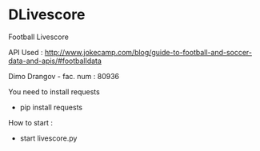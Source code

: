# DLivescore

Football Livescore

API Used : http://www.jokecamp.com/blog/guide-to-football-and-soccer-data-and-apis/#footballdata

Dimo Drangov - fac. num : 80936

You need to install requests
  - pip install requests
  
How to start :
  - start livescore.py
